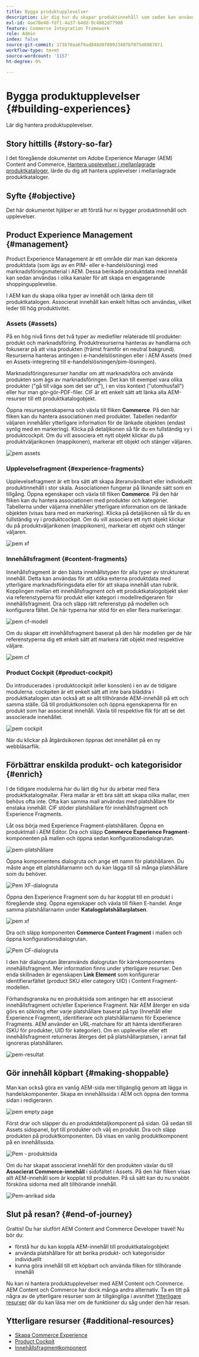 ```yaml
---
title: Bygga produktupplevelser
description: Lär dig hur du skapar produktinnehåll som sedan kan användas i olika kanaler för att skapa en engagerande shoppingupplevelse.
exl-id: 4ae70e40-fdf1-4a37-b4dd-0c4882d77908
feature: Commerce Integration Framework
role: Admin
index: false
source-git-commit: 173b70aa6f9ad848d0f80923407bf07540987071
workflow-type: tm+mt
source-wordcount: '1157'
ht-degree: 0%

---
```


# Bygga produktupplevelser {#building-experiences}

Lär dig hantera produktupplevelser.

## Story hittills {#story-so-far}

I det föregående dokumentet om Adobe Experience Manager (AEM) Content and Commerce, [Hantera upplevelser i mellanlagrade produktkataloger](staged-catalog.md), lärde du dig att hantera upplevelser i mellanlagrade produktkataloger.

## Syfte {#objective}

Det här dokumentet hjälper er att förstå hur ni bygger produktinnehåll och upplevelser.

## Product Experience Management {#management}

Product Experience Management är ett område där man kan dekorera produktdata (som ägs av en PIM- eller e-handelslösning) med marknadsföringsmaterial i AEM. Dessa berikade produktdata med innehåll kan sedan användas i olika kanaler för att skapa en engagerande shoppingupplevelse.

I AEM kan du skapa olika typer av innehåll och länka dem till produktkatalogen. Associerat innehåll kan enkelt hittas och användas, vilket leder till hög produktivitet.

### Assets {#assets}

På en hög nivå finns det två typer av mediefiler relaterade till produkter: produkt och marknadsföring. Produktresurserna hanteras av handlarna och fokuserar på att visa produkten (främst framför en neutral bakgrund). Resurserna hanteras antingen i e-handelslösningen eller i AEM Assets (med en Assets-integrering till e-handelslösningen/pim-lösningen).

Marknadsföringsresurser handlar om att marknadsföra och använda produkten som ägs av marknadsföringen. Det kan till exempel vara olika produkter (&quot;gå till väga som det ser ut&quot;), i en viss kontext (&quot;utomhusfall&quot;) eller hur man gör-gör-PDF-filer. CIF är ett enkelt sätt att länka alla AEM-resurser till ett produktkatalogobjekt.

Öppna resursegenskaperna och växla till fliken **Commerce**. På den här fliken kan du hantera associationen med produkter. Tabellen nedanför väljaren innehåller ytterligare information för de länkade objekten (endast synlig med en markering). Klicka på detaljikonen så får du en fullständig vy i produktcockpit. Om du vill associera ett nytt objekt klickar du på produktväljarikonen (mappikonen), markerar ett objekt och stänger väljaren.

![pem assets](assets/pem-assets.png)

### Upplevelsefragment {#experience-fragments}

Upplevelsefragment är ett bra sätt att skapa återanvändbart eller individuellt produktinnehåll i stor skala. Associationen fungerar på liknande sätt som en tillgång. Öppna egenskaper och växla till fliken **Commerce**. På den här fliken kan du hantera associationen med produkter och kategorier. Tabellerna under väljarna innehåller ytterligare information om de länkade objekten (visas bara med en markering). Klicka på detaljikonen så får du en fullständig vy i produktcockpit. Om du vill associera ett nytt objekt klickar du på produktväljarikonen (mappikonen), markerar ett objekt och stänger väljaren.

![pem xf](assets/pem-xf.png)

### Innehållsfragment {#content-fragments}

Innehållsfragment är den bästa innehållstypen för alla typer av strukturerat innehåll. Detta kan användas för att utöka externa produktdata med ytterligare marknadsföringsdata eller för att skapa innehåll utan rubrik. Kopplingen mellan ett innehållsfragment och ett produktkatalogobjekt sker via referenstyperna för produkt eller kategori i modellredigeraren för innehållsfragment. Dra och släpp rätt referenstyp på modellen och konfigurera fältet. De här typerna har stöd för en eller flera markeringar.

![pem cf-modell](assets/pem-cf-model.png)

Om du skapar ett innehållsfragment baserat på den här modellen ger de här referenstyperna dig ett enkelt sätt att markera rätt objekt med respektive väljare.

![pem cf](assets/pem-cf.png)

### Product Cockpit {#product-cockpit}

Du introducerades i produktcockpit (eller konsolen) i en av de tidigare modulerna. cockpiten är ett enkelt sätt att inte bara bläddra i produktkatalogen utan också att se allt tillhörande AEM-innehåll på ett och samma ställe. Gå till produktkonsolen och öppna egenskaperna för en produkt som har associerat innehåll. Växla till respektive flik för att se det associerade innehållet.

![pem cockpit](assets/pem-cockpit.png)

När du klickar på åtgärdsikonen öppnas det innehållet på en ny webbläsarflik.

## Förbättrar enskilda produkt- och kategorisidor {#enrich}

I de tidigare modulerna har du lärt dig hur du arbetar med flera produktkatalogmallar. Flera mallar är ett bra sätt att skapa olika mallar, men behövs ofta inte. Ofta kan samma mall användas med platshållare för enstaka innehåll. CIF stöder platshållare för innehållsfragment och Experience Fragments.

Låt oss börja med Experience Fragment-platshållaren. Öppna en produktmall i AEM Editor. Dra och släpp **Commerce Experience Fragment**-komponenten på mallen och öppna sedan konfigurationsdialogrutan.

![pem-platshållare](assets/pem-placeholder.png)

Öppna komponentens dialogruta och ange ett namn för platshållaren. Du måste ange ett platshållarnamn och du kan lägga till så många platshållare som du behöver.

![Pem XF-dialogruta](assets/pem-dialog-xf.png)

Öppna den Experience Fragment som du har kopplat till en produkt i föregående steg. Öppna egenskaper och växla till fliken E-handel. Ange samma platshållarnamn under **Katalogplatshållarplatsen**.

![pem xf](assets/pem-xf.png)

Dra och släpp komponenten **Commerce Content Fragment** i mallen och öppna konfigurationsdialogrutan.

![Pem CF-dialogruta](assets/pem-dialog-cf.png)

I den här dialogrutan återanvänds dialogrutan för kärnkomponentens innehållsfragment. Mer information finns under ytterligare resurser. Den enda skillnaden är egenskapen **Link Element** som konfigurerar identifierarfältet (product SKU eller category UID) i Content Fragment-modellen.

Förhandsgranska nu en produktsida som antingen har ett associerat innehållsfragment och/eller Experience Fragment. När AEM återger en sida görs en sökning efter varje platshållare baserat på typ (Innehåll eller Experience Fragment), identifierare och platshållarnamn för Experience Fragments. AEM använder en URL-matchare för att hämta identifieraren (SKU för produkter, UID för kategorier). Om en upplevelse eller ett innehållsfragment returneras återges det på platshållarplatsen, i annat fall ignoreras platshållaren.

![pem-resultat](assets/pem-result.png)

## Gör innehåll köpbart {#making-shoppable}

Man kan också göra en vanlig AEM-sida mer tillgänglig genom att lägga in handelskomponenter. Skapa en innehållssida i AEM och öppna den tomma sidan i redigeraren.

![pem empty page](assets/pem-page-empty.png)

Först drar och släpper du en produktdetaljkomponent på sidan. Gå sedan till Assets sidopanel, byt till produkter och välj en produkt. Dra och släpp produkten på produktkomponenten. Då visas en vanlig produktkomponent på en innehållssida.

![Pem - produktsida](assets/pem-page-product.png)

Om du har skapat associerat innehåll för den produkten växlar du till **Associerat Commerce-innehåll** i sidofältet i Assets. På den här fliken visas allt AEM-innehåll som är kopplat till produkten. På så sätt kan du nu snabbt försköna sidorna med allt tillhörande innehåll.

![Pem-anrikad sida](assets/pem-page-enriched.png)

## Slut på resan? {#end-of-journey}

Grattis! Du har slutfört AEM Content and Commerce Developer travel! Nu bör du:

* förstå hur du kan koppla AEM-innehåll till produktkatalogobjekt
* använda platshållare för att berika produkt- och kategorisidor individuellt
* kunna göra innehåll till ett köpbart och använda fliken för tillhörande innehåll

Nu kan ni hantera produktupplevelser med AEM Content och Commerce. AEM Content och Commerce har dock många andra alternativ. Ta en titt på några av de ytterligare resurser som är tillgängliga i avsnittet [Ytterligare resurser](#additional-resources) där du kan läsa mer om de funktioner du såg under den här resan.

## Ytterligare resurser {#additional-resources}

* [Skapa Commerce Experience](/help/commerce-cloud/authoring/authoring-commerce-experiences.md)
* [Product Cockpit](/help/commerce-cloud/authoring/product-cockpit.md)
* [Innehållsfragmentkomponent](https://experienceleague.adobe.com/docs/experience-manager-core-components/using/wcm-components/content-fragment-component.html?lang=en)
